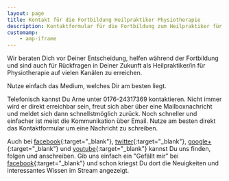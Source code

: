 ```yaml
---
layout: page
title: Kontakt für die Fortbildung Heilpraktiker Physiotherapie
description: Kontaktformular für die Fortbildung zum Heilpraktiker für Physiotherapie
customamp:
    - amp-iframe
---
```


Wir beraten Dich vor Deiner Entscheidung, helfen während der Fortbildung und sind auch für Rückfragen in Deiner Zukunft als Heilpraktiker/in für Physiotherapie auf vielen Kanälen zu erreichen.

Nutze einfach das Medium, welches Dir am besten liegt.

Telefonisch kannst Du Arne unter 0176-24317369 kontaktieren. Nicht immer wird er direkt erreichbar sein, freut sich aber über eine Mailboxnachricht und meldet sich dann schnellstmöglich zurück.
Noch schneller und einfacher ist meist die Kommunikation über Email.
Nutze am besten direkt das Kontaktformular um eine Nachricht zu schreiben.

Auch bei [facebook]({{site.facebook_url}}){:target="_blank"}, [twitter]({{site.twitter_url}}){:target="_blank"}, [google+]({{site.googleplus_url}}){:target="_blank"} und [youtube]({{site.youtube_url}}){:target="_blank"} kannst Du uns finden, folgen und anschreiben.
Gib uns einfach ein "Gefällt mir" bei [facebook]({{site.facebook_url}}){:target="_blank"} und schon kriegst Du dort die Neuigkeiten und interessantes Wissen im Stream angezeigt.
<br/>

<amp-iframe id="contactform" src="https://arnold85.github.io/websiteassets/contactform.html" width="500" height="363" layout="responsive" sandbox="allow-forms allow-scripts"><amp-img layout="fill" src="/assets/images/KontaktPlaceholder.jpg" placeholder></amp-img></amp-iframe>


